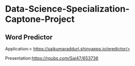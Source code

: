 # Data-Science-Specialization-Captone-Project

## Word Predictor

Application:< https://saikumaradduri.shinyapps.io/predictor/>

Presentation:<https://rpubs.com/Sai47/653736>
